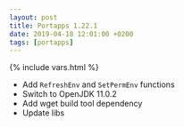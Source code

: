 ```yaml
---
layout: post
title: Portapps 1.22.1
date: 2019-04-18 12:01:00 +0200
tags: [portapps]
---
```

{% include vars.html %}

* Add `RefreshEnv` and `SetPermEnv` functions
* Switch to OpenJDK 11.0.2
* Add wget build tool dependency
* Update libs